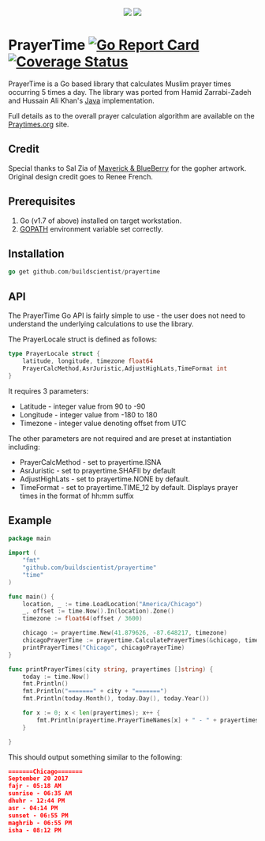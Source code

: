 <p align="center">
<img src="https://user-images.githubusercontent.com/637402/31003219-522ec6a0-a4a3-11e7-9b21-7f2799e8ad97.png">
<img src="https://user-images.githubusercontent.com/637402/31003218-522bbbae-a4a3-11e7-8af4-f8f35faedce4.png">
</p>

# PrayerTime [![Go Report Card](https://goreportcard.com/badge/github.com/buildscientist/prayertime)](https://goreportcard.com/report/github.com/buildscientist/prayertime) [![Coverage Status](https://coveralls.io/repos/github/buildscientist/prayertime/badge.svg?branch=master)](https://coveralls.io/github/buildscientist/prayertime?branch=master)

PrayerTime is a Go based library that calculates Muslim prayer times occurring 5 times a day. The library was ported from Hamid Zarrabi-Zadeh and Hussain Ali Khan's [Java](http://praytimes.org/code/git/?a=viewblob&p=PrayTimes&h=093f77d6cc83b53fb12e9900803d5fa75dacd110&hb=HEAD&f=v1/java/PrayTime.java) implementation. 

Full details as to the overall prayer calculation algorithm are available on the [Praytimes.org](http://praytimes.org/calculation) site.


## Credit
Special thanks to Sal Zia of [Maverick & BlueBerry](https://maverickblueberry.com/) for the gopher artwork. Original design credit goes to Renee French.


## Prerequisites 
1. Go (v1.7 of above) installed on target workstation.
1. [GOPATH](https://github.com/golang/go/wiki/Setting-GOPATH) environment variable set correctly.

## Installation 

```go
go get github.com/buildscientist/prayertime 
```

## API
The PrayerTime Go API is fairly simple to use - the user does not need to understand the underlying calculations to use the library. 

The PrayerLocale struct is defined as follows: 

```go
type PrayerLocale struct {
	latitude, longitude, timezone float64
	PrayerCalcMethod,AsrJuristic,AdjustHighLats,TimeFormat int
}
```

It requires 3 parameters: 
- Latitude - integer value from 90 to -90
- Longitude - integer value from -180 to 180
- Timezone - integer value denoting offset from UTC 

The other parameters are not required and are preset at instantiation including: 

- PrayerCalcMethod - set to prayertime.ISNA
- AsrJuristic - set to prayertime.SHAFII by default
- AdjustHighLats - set to prayertime.NONE by default. 
- TimeFormat - set to prayertime.TIME_12 by default. Displays prayer times in the format of hh:mm suffix 

## Example 
```go
package main

import (
	"fmt"
	"github.com/buildscientist/prayertime"
	"time"
)

func main() {
	location, _ := time.LoadLocation("America/Chicago")
	_, offset := time.Now().In(location).Zone()
	timezone := float64(offset / 3600)

	chicago := prayertime.New(41.879626, -87.648217, timezone)
	chicagoPrayerTime := prayertime.CalculatePrayerTimes(&chicago, time.Now())
	printPrayerTimes("Chicago", chicagoPrayerTime)
}

func printPrayerTimes(city string, prayertimes []string) {
	today := time.Now()
	fmt.Println()
	fmt.Println("=======" + city + "=======")
	fmt.Println(today.Month(), today.Day(), today.Year())

	for x := 0; x < len(prayertimes); x++ {
		fmt.Println(prayertime.PrayerTimeNames[x] + " - " + prayertimes[x])
	}

}
```

This should output something similar to the following: 

```json
=======Chicago=======
September 20 2017
fajr - 05:18 AM
sunrise - 06:35 AM
dhuhr - 12:44 PM
asr - 04:14 PM
sunset - 06:55 PM
maghrib - 06:55 PM
isha - 08:12 PM

```
